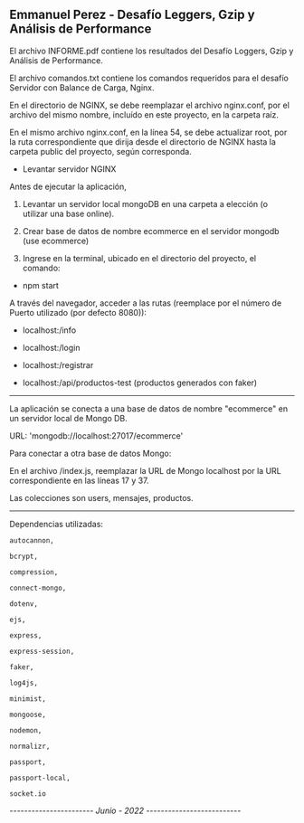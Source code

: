Emmanuel Perez - Desafío Leggers, Gzip y Análisis de Performance
-------------------------------------------------------------

El archivo INFORME.pdf contiene los resultados del Desafío Loggers, Gzip y Análisis de Performance.

El archivo comandos.txt contiene los comandos requeridos para el desafío Servidor con Balance de Carga, Nginx.

En el directorio de NGINX, se debe reemplazar el archivo nginx.conf, por el archivo del mismo nombre, incluído en este proyecto, en la carpeta raíz.

En el mismo archivo nginx.conf, en la línea 54, se debe actualizar root, por la ruta correspondiente que dirija desde el directorio de NGINX hasta la carpeta public del proyecto, según corresponda.

- Levantar servidor NGINX

Antes de ejecutar la aplicación, 

1. Levantar un servidor local mongoDB en una carpeta a elección (o utilizar una base online).

2. Crear base de datos de nombre ecommerce en el servidor mongodb (use ecommerce)

3. Ingrese en la terminal, ubicado en el directorio del proyecto, el comando:

- npm start

A través del navegador, acceder a las rutas (reemplace <PORT> por el número de Puerto utilizado (por defecto 8080)):

- localhost:<PORT>/info

- localhost:<PORT>/login

- localhost:<PORT>/registrar

- localhost:<PORT>/api/productos-test (productos generados con faker)

------------------------------------------------------------------------


La aplicación se conecta a una base de datos de nombre "ecommerce" en un servidor local de Mongo DB.

URL: 'mongodb://localhost:27017/ecommerce'

Para conectar a otra base de datos Mongo:

En el archivo /index.js, reemplazar la URL de Mongo localhost por la URL correspondiente en las líneas 17 y 37.

Las colecciones son users, mensajes, productos.



--------------------------------------------------------------

Dependencias utilizadas: 

    autocannon,

    bcrypt,

    compression,

    connect-mongo,

    dotenv, 

    ejs,

    express,

    express-session,

    faker,

    log4js,

    minimist,

    mongoose,

    nodemon,

    normalizr,
    
    passport,

    passport-local,

    socket.io

*----------------------- Junio - 2022 --------------------------*